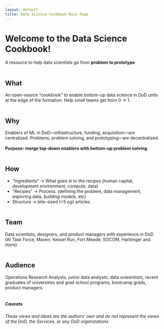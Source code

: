 ```yaml
---
layout: default
title: Data Science Cookbook Main Page
---
```


# Welcome to the Data Science Cookbook!
A resource to help data scientists go from **problem to prototype**
<br/><br/>
## What
An open-source “cookbook” to enable bottom-up data science in DoD units at the edge of the formation. Help small teams get from 0 → 1.
<br/><br/>
## Why
Enablers of ML in DoD—infrastructure, funding, acquisition—are centralized.
Problems, problem solving, and prototyping—are decentralized.
<br/><br/>
**Purpose: merge top-down enablers with bottom-up problem solving**
<br/><br/>
## How
- "Ingredients" → What goes in to the recipes (human capital, development environment, compute, data)
- "Recipes" → Process. (defining the problem, data management, exploring data, building models, etc)
- Structure → bite-sized (<5 pg) articles
<br/><br/>

## Team
Data scientists, designers, and product managers with experience in DoD (AI Task Force, Maven, Kessel Run, Fort Meade, SOCOM, Harbinger and more)
<br/><br/>
## Audience
Operations Research Analysts, junior data analysts, data sciewntists, recent graduates of universities and grad school programs, bootcamp grads, product managers.
<br/><br/>
##### Caveats
_These views and ideas are the authors' own and do not represent the views of the DoD, the Services, or any DoD organizations_
